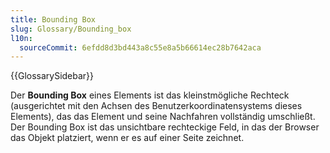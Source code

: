 ```yaml
---
title: Bounding Box
slug: Glossary/Bounding_box
l10n:
  sourceCommit: 6efdd8d3bd443a8c55e8a5b66614ec28b7642aca
---
```


{{GlossarySidebar}}

Der **Bounding Box** eines Elements ist das kleinstmögliche Rechteck (ausgerichtet mit den Achsen des Benutzerkoordinatensystems dieses Elements), das das Element und seine Nachfahren vollständig umschließt. Der Bounding Box ist das unsichtbare rechteckige Feld, in das der Browser das Objekt platziert, wenn er es auf einer Seite zeichnet.
